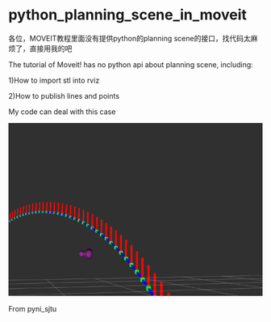 # python_planning_scene_in_moveit


各位，MOVEIT教程里面没有提供python的planning scene的接口，找代码太麻烦了，直接用我的吧




The tutorial of Moveit! has no python api about planning scene, including:

1)How to import stl into rviz

2)How to publish lines and points

My code can deal with this case
 
![image](https://github.com/pyni/python_planning_scene_in_moveit/blob/master/2018-08-01%2014-09-02%E5%B1%8F%E5%B9%95%E6%88%AA%E5%9B%BE.png)




From pyni_sjtu
